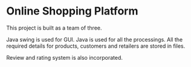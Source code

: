 # Online Shopping Platform
  This project is built as a team of three.

  Java swing is used for GUI. Java is used for all the processings. All the required details for products, customers and retailers are stored in files.

  Review and rating system is also incorporated.
